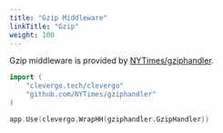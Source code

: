 ```yaml
---
title: "Gzip Middleware"
linkTitle: "Gzip"
weight: 100
---
```


Gzip middleware is provided by [NYTimes/gziphandler](https://github.com/NYTimes/gziphandler).

```go
import (
    "clevergo.tech/clevergo"
    "github.com/NYTimes/gziphandler"
)
```

```go
app.Use(clevergo.WrapHH(gziphandler.GzipHandler))
```
